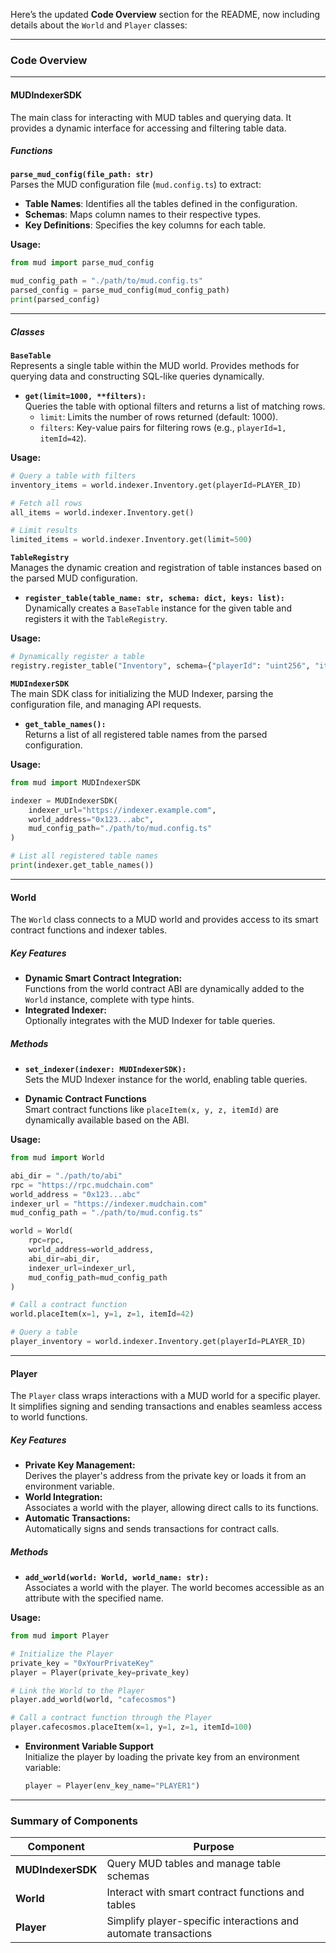 Here’s the updated **Code Overview** section for the README, now including details about the `World` and `Player` classes:

---

### Code Overview

---

#### **MUDIndexerSDK**

The main class for interacting with MUD tables and querying data. It provides a dynamic interface for accessing and filtering table data.

##### **Functions**

**`parse_mud_config(file_path: str)`**  
Parses the MUD configuration file (`mud.config.ts`) to extract:
- **Table Names**: Identifies all the tables defined in the configuration.
- **Schemas**: Maps column names to their respective types.
- **Key Definitions**: Specifies the key columns for each table.

**Usage:**
```python
from mud import parse_mud_config

mud_config_path = "./path/to/mud.config.ts"
parsed_config = parse_mud_config(mud_config_path)
print(parsed_config)
```

---

##### **Classes**

**`BaseTable`**  
Represents a single table within the MUD world. Provides methods for querying data and constructing SQL-like queries dynamically.

- **`get(limit=1000, **filters):`**  
  Queries the table with optional filters and returns a list of matching rows.  
  - `limit`: Limits the number of rows returned (default: 1000).  
  - `filters`: Key-value pairs for filtering rows (e.g., `playerId=1, itemId=42`).

**Usage:**
```python
# Query a table with filters
inventory_items = world.indexer.Inventory.get(playerId=PLAYER_ID)

# Fetch all rows
all_items = world.indexer.Inventory.get()

# Limit results
limited_items = world.indexer.Inventory.get(limit=500)
```

**`TableRegistry`**  
Manages the dynamic creation and registration of table instances based on the parsed MUD configuration.

- **`register_table(table_name: str, schema: dict, keys: list):`**  
  Dynamically creates a `BaseTable` instance for the given table and registers it with the `TableRegistry`.

**Usage:**
```python
# Dynamically register a table
registry.register_table("Inventory", schema={"playerId": "uint256", "itemId": "uint256"}, keys=["playerId"])
```

**`MUDIndexerSDK`**  
The main SDK class for initializing the MUD Indexer, parsing the configuration file, and managing API requests.

- **`get_table_names():`**  
  Returns a list of all registered table names from the parsed configuration.

**Usage:**
```python
from mud import MUDIndexerSDK

indexer = MUDIndexerSDK(
    indexer_url="https://indexer.example.com",
    world_address="0x123...abc",
    mud_config_path="./path/to/mud.config.ts"
)

# List all registered table names
print(indexer.get_table_names())
```

---

#### **World**

The `World` class connects to a MUD world and provides access to its smart contract functions and indexer tables.

##### **Key Features**
- **Dynamic Smart Contract Integration:**  
  Functions from the world contract ABI are dynamically added to the `World` instance, complete with type hints.
- **Integrated Indexer:**  
  Optionally integrates with the MUD Indexer for table queries.

##### **Methods**

- **`set_indexer(indexer: MUDIndexerSDK):`**  
  Sets the MUD Indexer instance for the world, enabling table queries.
  
- **Dynamic Contract Functions**  
  Smart contract functions like `placeItem(x, y, z, itemId)` are dynamically available based on the ABI.

**Usage:**
```python
from mud import World

abi_dir = "./path/to/abi"
rpc = "https://rpc.mudchain.com"
world_address = "0x123...abc"
indexer_url = "https://indexer.mudchain.com"
mud_config_path = "./path/to/mud.config.ts"

world = World(
    rpc=rpc,
    world_address=world_address,
    abi_dir=abi_dir,
    indexer_url=indexer_url,
    mud_config_path=mud_config_path
)

# Call a contract function
world.placeItem(x=1, y=1, z=1, itemId=42)

# Query a table
player_inventory = world.indexer.Inventory.get(playerId=PLAYER_ID)
```

---

#### **Player**

The `Player` class wraps interactions with a MUD world for a specific player. It simplifies signing and sending transactions and enables seamless access to world functions.

##### **Key Features**
- **Private Key Management:**  
  Derives the player's address from the private key or loads it from an environment variable.
- **World Integration:**  
  Associates a world with the player, allowing direct calls to its functions.
- **Automatic Transactions:**  
  Automatically signs and sends transactions for contract calls.

##### **Methods**

- **`add_world(world: World, world_name: str):`**  
  Associates a world with the player. The world becomes accessible as an attribute with the specified name.

**Usage:**
```python
from mud import Player

# Initialize the Player
private_key = "0xYourPrivateKey"
player = Player(private_key=private_key)

# Link the World to the Player
player.add_world(world, "cafecosmos")

# Call a contract function through the Player
player.cafecosmos.placeItem(x=1, y=1, z=1, itemId=100)
```

- **Environment Variable Support**  
  Initialize the player by loading the private key from an environment variable:
  ```python
  player = Player(env_key_name="PLAYER1")
  ```

---

### Summary of Components

| Component       | Purpose                                        |
|------------------|------------------------------------------------|
| **MUDIndexerSDK** | Query MUD tables and manage table schemas      |
| **World**        | Interact with smart contract functions and tables |
| **Player**       | Simplify player-specific interactions and automate transactions |

